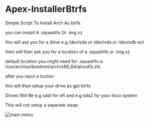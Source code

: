 # Apex-InstallerBtrfs
Simple Script To Install Arch As btrfs 

you can install A .squashfs Or .img.xz


this will ask you for a drive e.g /dev/sda or /dev/vda or /dev/sdb ect


then will then ask you for a location of a .squashfs or .img.xz

default location you might need for .squashfs is /run/archiso/bootmnt/arch/x86_64/airootfs.sfs

after you input a loction 

this will then setup your drive as gpt btrfs

Drives Will Be e.g sda1 for efi and e.g sda2 for your linux system

This will not setup a seperate swap

![main menu](https://github.com/user-attachments/assets/ff69074f-b25a-430f-9cc7-33cda246983d)

